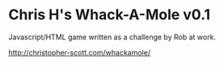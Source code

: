 Chris H's Whack-A-Mole v0.1
===========================

Javascript/HTML game written as a challenge by Rob at work.

http://christopher-scott.com/whackamole/